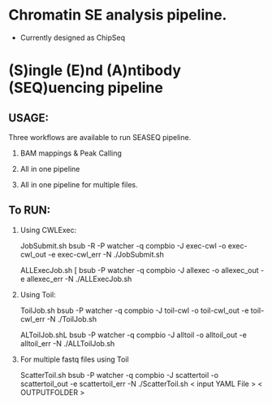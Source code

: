 # Chromatin SE analysis pipeline.
- Currently designed as ChipSeq

# (S)ingle (E)nd (A)ntibody (SEQ)uencing pipeline

## USAGE:

Three workflows are available to run SEASEQ pipeline.

1. BAM mappings & Peak Calling

1. All in one pipeline

1. All in one pipeline for multiple files.


## To RUN:

1. Using CWLExec:

	JobSubmit.sh
		bsub -R -P watcher -q compbio -J exec-cwl -o exec-cwl_out -e exec-cwl_err -N ./JobSubmit.sh

	ALLExecJob.sh [
		bsub -P watcher -q compbio -J allexec -o allexec_out -e allexec_err -N ./ALLExecJob.sh

1. Using Toil:

	ToilJob.sh
		bsub -P watcher -q compbio -J toil-cwl -o toil-cwl_out -e toil-cwl_err -N ./ToilJob.sh

	ALToilJob.shL
		bsub -P watcher -q compbio -J alltoil -o alltoil_out -e alltoil_err -N ./ALLToilJob.sh

1. For multiple fastq files using Toil

	ScatterToil.sh
		bsub -P watcher -q compbio -J scattertoil -o scattertoil_out -e scattertoil_err -N ./ScatterToil.sh < input YAML File > < OUTPUTFOLDER >

